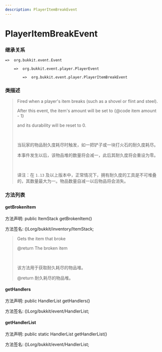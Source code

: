 ```yaml
---
description: PlayerItemBreakEvent
---
```


# PlayerItemBreakEvent

### 继承关系

    =>  org.bukkit.event.Event

        =>  org.bukkit.event.player.PlayerEvent

            =>  org.bukkit.event.player.PlayerItemBreakEvent

### 类描述

> Fired when a player's item breaks (such as a shovel or flint and steel).
> 
> After this event, the item's amount will be set to {@code item amount - 1}
> 
> and its durability will be reset to 0.
> 
> <br>
> 
> 当玩家的物品耐久度耗尽时触发，如一把铲子或一块打火石的耐久度耗尽。
> 
> 本事件发生以后，该物品堆的数量将会减一，此后其耐久度将会重设为零。
> 
> <br>
> 
> 译注：在 `1.13` 及以上版本中，正常情况下，拥有耐久度的工具是不可堆叠的，其数量最大为一。物品数量自减一以后物品将会消失。

### 方法列表

#### getBrokenItem

方法声明: public ItemStack getBrokenItem()

方法签名: ()Lorg/bukkit/inventory/ItemStack;

> Gets the item that broke
> 
> @return The broken item
> 
> <br>
> 
> 该方法用于获取耐久耗尽的物品堆。
> 
> @return 耐久耗尽的物品堆。

#### getHandlers

方法声明: public HandlerList getHandlers()

方法签名: ()Lorg/bukkit/event/HandlerList;

#### getHandlerList

方法声明: public static HandlerList getHandlerList()

方法签名: ()Lorg/bukkit/event/HandlerList;